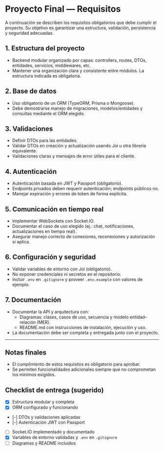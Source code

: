 # Proyecto Final — Requisitos

A continuación se describen los requisitos obligatorios que debe cumplir el proyecto. Su objetivo es garantizar una estructura, validación, persistencia y seguridad adecuadas.

## 1. Estructura del proyecto

- Backend modular organizado por capas: controllers, routes, DTOs, entidades, servicios, middlewares, etc.
- Mantener una organización clara y consistente entre módulos. La estructura indicada es obligatoria.

## 2. Base de datos

- Uso obligatorio de un ORM (TypeORM, Prisma o Mongoose).
- Debe demostrarse manejo de migraciones, modelos/entidades y consultas mediante el ORM elegido.

## 3. Validaciones

- Definir DTOs para las entidades.
- Validar DTOs en creación y actualización usando Joi u otra librería equivalente.
- Validaciones claras y mensajes de error útiles para el cliente.

## 4. Autenticación

- Autenticación basada en JWT y Passport (obligatorio).
- Endpoints privados deben requerir autenticación; endpoints públicos no.
- Manejar expiración y errores de token de forma explícita.

## 5. Comunicación en tiempo real

- Implementar WebSockets con Socket.IO.
- Documentar el caso de uso elegido (ej.: chat, notificaciones, actualizaciones en tiempo real).
- Asegurar manejo correcto de conexiones, reconexiones y autorización si aplica.

## 6. Configuración y seguridad

- Validar variables de entorno con Joi (obligatorio).
- No exponer credenciales ni secretos en el repositorio.
- Incluir `.env` en `.gitignore` y proveer `.env.example` con valores de ejemplo.

## 7. Documentación

- Documentar la API y arquitectura con:
  - Diagramas: clases, casos de uso, secuencia y modelo entidad–relación (MER).
  - README.md con instrucciones de instalación, ejecución y uso.
- La documentación debe ser completa y entregada junto con el proyecto.

---

## Notas finales

- El cumplimiento de estos requisitos es obligatorio para aprobar.
- Se permiten funcionalidades adicionales siempre que no comprometan los mínimos exigidos.

## Checklist de entrega (sugerido)

- [x] Estructura modular y completa
- [x] ORM configurado y funcionando
- [-] DTOs y validaciones aplicadas
- [-] Autenticación JWT con Passport
- [ ] Socket.IO implementado y documentado
- [x] Variables de entorno validadas y `.env` en `.gitignore`
- [ ] Diagramas y README incluidos
